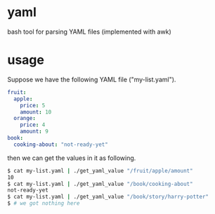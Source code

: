 # yaml
bash tool for parsing YAML files (implemented with awk)

# usage

Suppose we have the following YAML file ("my-list.yaml").

```yaml
fruit:
  apple:
    price: 5
    amount: 10
  orange:
    price: 4
    amount: 9
book:
  cooking-about: "not-ready-yet"
```

then we can get the values in it as following.

```bash
$ cat my-list.yaml | ./get_yaml_value "/fruit/apple/amount" 
10
$ cat my-list.yaml | ./get_yaml_value "/book/cooking-about"
not-ready-yet
$ cat my-list.yaml | ./get_yaml_value "/book/story/harry-potter"
$ # we got nothing here
```


